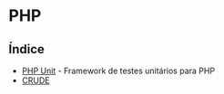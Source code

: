 # PHP

## Índice

- [PHP Unit](https://github.com/Dirack/Estudos/tree/master/PHP/PHPUnit#php-unit) - Framework de testes unitários para PHP
- [CRUDE](https://github.com/Dirack/Estudos/tree/master/PHP/CRUDE#estudo-sobre-crude-em-php)
